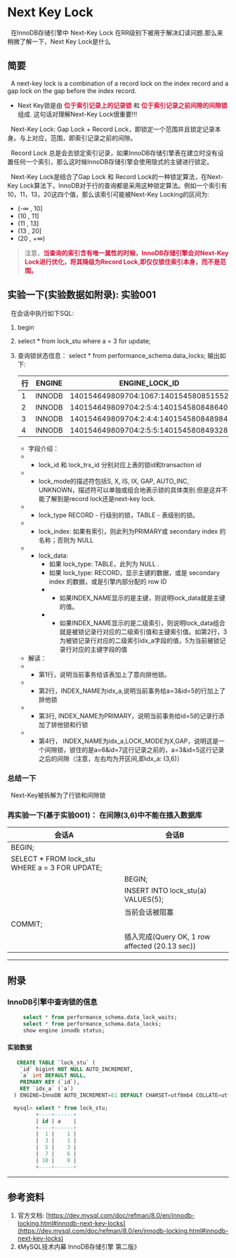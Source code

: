 # Next Key Lock
&nbsp;&nbsp;在InnoDB存储引擎中 Next-Key Lock 在RR级别下被用于解决幻读问题.那么来稍微了解一下，Next Key Lock是什么
## 简要
&nbsp;&nbsp;A next-key lock is a combination of a record lock on the index record and a gap lock on the gap before the index record.
- Next Key锁是由 <font color="#DC143C">**位于索引记录上的记录锁**</font> 和 <font color="#DC143C">**位于索引记录之前间隙的间隙锁**</font> 组成. 这句话对理解Next-Key Lock很重要!!!

&nbsp;&nbsp;Next-Key Lock: Gap Lock + Record Lock，即锁定一个范围并且锁定记录本身。与上对应，范围，即索引记录之前的间隙。

&nbsp;&nbsp;Record Lock 总是会去锁定索引记录，如果InnoDB存储引擎表在建立时没有设置任何一个索引，那么这时候InnoDB存储引擎会使用隐式的主键进行锁定。

&nbsp;&nbsp;Next-Key Lock是结合了Gap Lock 和 Record Lock的一种锁定算法，在Next-Key Lock算法下，InnoDB对于行的查询都是采用这种锁定算法。例如一个索引有10，11，13，20这四个值，那么该索引可能被Next-Key Locking的区间为:
 - (-$\infty$ , 10]
 - (10 , 11]
 - (11 , 13]
 - (13 , 20]
 - (20 , +$\infty$)

  > 注意，<font color="#DC143C">**当查询的索引含有唯一属性的时候，InnoDB存储引擎会对Next-Key Lock进行优化，将其降级为Record Lock,即仅仅锁住索引本身，而不是范围。**</font>

## 实验一下(实验数据如附录): 实验001
&nbsp;&nbsp;在会话中执行如下SQL: 
1. begin
2. select *  from lock_stu where a = 3 for update;
3. 查询锁状态信息： select * from performance_schema.data_locks; 输出如下: 

    |行|ENGINE|ENGINE_LOCK_ID|ENGINE_TRANSACTION_ID|THREAD_ID|EVENT_ID|OBJECT_SCHEMA|OBJECT_NAME|PARTITION_NAME|SUBPARTITION_NAME|INDEX_NAME|OBJECT_INSTANCE_BEGIN|LOCK_TYPE|LOCK_MODE|LOCK_STATUS|LOCK_DATA|
    |---|---|---|---|---|---|---|---|---|---|---|---|---|---|---|---|
    |1|INNODB|140154649809704:1067:140154580851552|2868|54|24|stu|lock_stu|NULL|NULL|NULL|140154580851552|TABLE|IX|GRANTED|NULL|
    |2|INNODB|140154649809704:2:5:4:140154580848640|2868|54|24|stu|lock_stu|NULL|NULL|idx_a|140154580848640|RECORD|X|GRANTED|3,5|
    |3|INNODB|140154649809704:2:4:4:140154580848984|2868|54|24|stu|lock_stu|NULL|NULL|PRIMARY|140154580848984|RECORD|X,REC_NOT_GAP|GRANTED|5|
    |4|INNODB|140154649809704:2:5:5:140154580849328|2868|54|24|stu|lock_stu|NULL|NULL|idx_a|140154580849328|RECORD|X,GAP|GRANTED|6,7|

    + 字段介绍： 
    +   - lock_id 和 lock_trx_id 分别对应上表的锁id和transaction id
    +   - lock_mode的描述符包括S, X, IS, IX, GAP, AUTO_INC, UNKNOWN，描述符可以单独或组合地表示锁的具体类别.但是这并不能了解到是record lock还是next-key lock.
    +   - lock_type RECORD - 行级别的锁，TABLE - 表级别的锁。
    +   - lock_index: 如果有索引，则此列为PRIMARY或 secondary index 的名称；否则为 NULL
    +   - lock_data: 
           + 如果 lock_type: TABLE，此列为 NULL .
           + 如果 lock_type: RECORD，显示主键的数据，或是 secondary index 的数据，或是引擎内部分配的 row ID
           +   - 如果INDEX_NAME显示的是主键，则说明lock_data就是主键的值。
           +   - 如果INDEX_NAME显示的是二级索引，则说明lock_data组合就是被锁记录行对应的二级索引值和主键索引值。如第2行，3为被锁记录行对应的二级索引idx_a字段的值，5为当前被锁记录行对应的主键字段的值
    + 解读：
    +   - 第1行，说明当前事务给该表加上了意向排他锁。
    +   - 第2行，INDEX_NAME为idx_a,说明当前事务给a=3&id=5的行加上了排他锁
    +   - 第3行, INDEX_NAME为PRIMARY，说明当前事务给id=5的记录行添加了排他锁和行锁
    +   - 第4行， INDEX_NAME为idx_a,LOCK_MODE为X,GAP，说明这是一个间隙锁，锁住的是a=6&id=7这行记录之前的，a=3&id=5这行记录之后的间隙（注意，左右均为开区间,即idx_a: (3,6)）

### 总结一下
&nbsp;&nbsp;Next-Key被拆解为了行锁和间隙锁

### 再实验一下(基于实验001)： 在间隙(3,6)中不能在插入数据库
|会话A|会话B|
|---|---|
|BEGIN;||
|SELECT *  FROM lock_stu WHERE a = 3 FOR UPDATE;||
||BEGIN;|
||INSERT INTO lock_stu(a) VALUES(5);|
||当前会话被阻塞|
|COMMIT;||
||插入完成(Query OK, 1 row affected (20.13 sec))|


---
## 附录
### InnoDB引擎中查询锁的信息
 ```sql
      select * from performance_schema.data_lock_waits;
      select * from performance_schema.data_locks;
      show engine innodb status;
 ```
#### 实验数据
```sql
   CREATE TABLE `lock_stu` (
    `id` bigint NOT NULL AUTO_INCREMENT,
    `a` int DEFAULT NULL,
    PRIMARY KEY (`id`),
    KEY `idx_a` (`a`)
  ) ENGINE=InnoDB AUTO_INCREMENT=61 DEFAULT CHARSET=utf8mb4 COLLATE=utf8mb4_0900_ai_ci

  mysql> select * from lock_stu;
         +----+------+
         | id | a    |
         +----+------+
         |  1 |    1 |
         |  3 |    1 |
         |  5 |    3 |
         |  7 |    6 |
         | 10 |    8 |
         +----+------+
```
---
## 参考资料
1. 官方文档: [https://dev.mysql.com/doc/refman/8.0/en/innodb-locking.html#innodb-next-key-locks](https://dev.mysql.com/doc/refman/8.0/en/innodb-locking.html#innodb-next-key-locks)
2. 《MySQL技术内幕 InnoDB存储引擎 第二版》